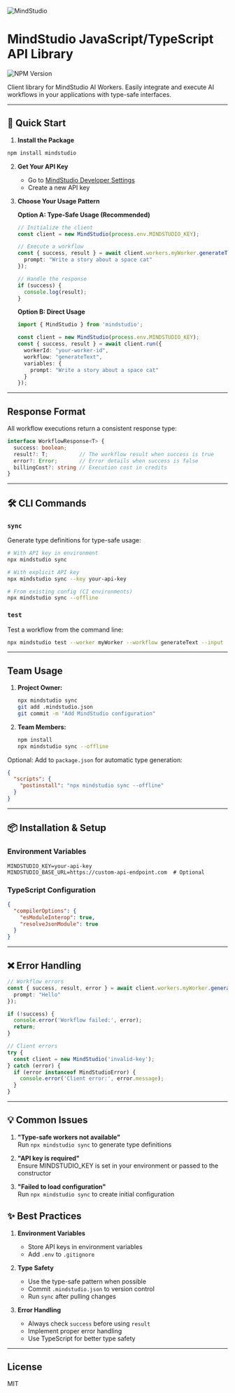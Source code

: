 ![MindStudio](https://youai.imgix.net/images/a47f3f3a-a1fa-41ca-8de3-e415452b4611_1731014311207.png?fm=auto)

# MindStudio JavaScript/TypeScript API Library

![NPM Version](https://img.shields.io/npm/v/mindstudio)

Client library for MindStudio AI Workers. Easily integrate and execute AI workflows in your applications with type-safe interfaces.

---

## 🚀 Quick Start

1. **Install the Package**

```bash
npm install mindstudio
```

2. **Get Your API Key**
   - Go to [MindStudio Developer Settings](https://app.mindstudio.ai/workspace/settings/developer?page=api-keys)
   - Create a new API key

3. **Choose Your Usage Pattern**

   **Option A: Type-Safe Usage (Recommended)**

   ```typescript
   // Initialize the client
   const client = new MindStudio(process.env.MINDSTUDIO_KEY);

   // Execute a workflow
   const { success, result } = await client.workers.myWorker.generateText({
     prompt: "Write a story about a space cat"
   });

   // Handle the response
   if (success) {
     console.log(result);
   }
   ```

   **Option B: Direct Usage**

   ```typescript
   import { MindStudio } from 'mindstudio';
   
   const client = new MindStudio(process.env.MINDSTUDIO_KEY);
   const { success, result } = await client.run({
     workerId: "your-worker-id",
     workflow: "generateText",
     variables: {
       prompt: "Write a story about a space cat"
     }
   });
   ```

---

## Response Format

All workflow executions return a consistent response type:

```typescript
interface WorkflowResponse<T> {
  success: boolean;
  result?: T;          // The workflow result when success is true
  error?: Error;       // Error details when success is false
  billingCost?: string // Execution cost in credits
}
```

---

## 🛠️ CLI Commands

### `sync`

Generate type definitions for type-safe usage:

```bash
# With API key in environment
npx mindstudio sync

# With explicit API key
npx mindstudio sync --key your-api-key

# From existing config (CI environments)
npx mindstudio sync --offline
```

### `test`

Test a workflow from the command line:

```bash
npx mindstudio test --worker myWorker --workflow generateText --input '{"prompt":"Hello"}'
```

---

## Team Usage

1. **Project Owner:**

   ```bash
   npx mindstudio sync
   git add .mindstudio.json
   git commit -m "Add MindStudio configuration"
   ```

2. **Team Members:**

   ```bash
   npm install
   npx mindstudio sync --offline
   ```

Optional: Add to `package.json` for automatic type generation:

```json
{
  "scripts": {
    "postinstall": "npx mindstudio sync --offline"
  }
}
```

---

## 📦 Installation & Setup

### Environment Variables

```env
MINDSTUDIO_KEY=your-api-key
MINDSTUDIO_BASE_URL=https://custom-api-endpoint.com  # Optional
```

### TypeScript Configuration

```json
{
  "compilerOptions": {
    "esModuleInterop": true,
    "resolveJsonModule": true
  }
}
```

---

## ❌ Error Handling

```typescript
// Workflow errors
const { success, result, error } = await client.workers.myWorker.generateText({
  prompt: "Hello"
});

if (!success) {
  console.error('Workflow failed:', error);
  return;
}

// Client errors
try {
  const client = new MindStudio('invalid-key');
} catch (error) {
  if (error instanceof MindStudioError) {
    console.error('Client error:', error.message);
  }
}
```

---

## 💡 Common Issues

1. **"Type-safe workers not available"**  
   Run `npx mindstudio sync` to generate type definitions

2. **"API key is required"**  
   Ensure MINDSTUDIO_KEY is set in your environment or passed to the constructor

3. **"Failed to load configuration"**  
   Run `npx mindstudio sync` to create initial configuration

## ✨ Best Practices

1. **Environment Variables**
   - Store API keys in environment variables
   - Add `.env` to `.gitignore`

2. **Type Safety**
   - Use the type-safe pattern when possible
   - Commit `.mindstudio.json` to version control
   - Run `sync` after pulling changes

3. **Error Handling**
   - Always check `success` before using `result`
   - Implement proper error handling
   - Use TypeScript for better type safety

---

## License

MIT
